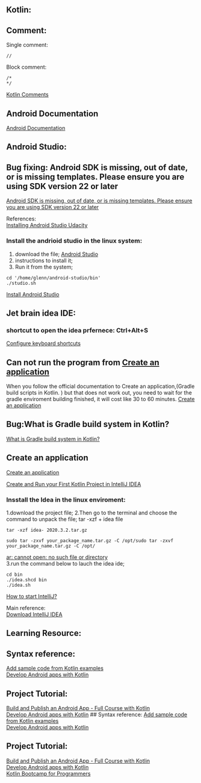
## Kotlin:  
## Comment: 
Single comment:
```
//
```
Block comment:
```
/*
*/
```
[Kotlin Comments](https://www.programiz.com/kotlin-programming/comments) 
## Android Documentation
[Android Documentation](https://developer.android.com/guide/topics/manifest/manifest-intro)  

## Android Studio:
## Bug fixing: Android SDK is missing, out of date, or is missing templates. Please ensure you are using SDK version 22 or later

[Android SDK is missing, out of date, or is missing templates. Please ensure you are using SDK version 22 or later](https://stackoverflow.com/questions/21794272/android-sdk-is-missing-out-of-date-or-is-missing-templates-please-ensure-you/53957154#:~:text=Open%20Android%20Studio%20and%20click,this%20by%20File%20%3E%20Close%20Project%20.&text=The%20welcome%20screen%20will%20detect,install%20the%20SDKs%20for%20you.https://stackoverflow.com/questions/21794272/android-sdk-is-missing-out-of-date-or-is-missing-templates-please-ensure-you/53957154#:~:text=Open%20Android%20Studio%20and%20click,this%20by%20File%20%3E%20Close%20Project%20.&text=The%20welcome%20screen%20will%20detect,install%20the%20SDKs%20for%20you.)

References:  
[Installing Android Studio Udacity](https://classroom.udacity.com/courses/ud9012/lessons/37a8fa57-7d18-4704-bfb7-da2864cb2e75/concepts/214198cc-9eaf-483d-bc2c-4f2fcbb1e88f)  
 
### Install the andrioid studio in the linux system:
1. download the file;
[Android Studio](https://developer.android.com/studio/#system-requirements-a-namerequirementsa)   
2. instructions to install it;
3. Run it from the system;
```
cd '/home/glenn/android-studio/bin' 
./studio.sh
```
[Install Android Studio](https://developer.android.com/studio/install)  

## Jet brain idea IDE:
###  shortcut to open the idea prfernece: Ctrl+Alt+S

[Configure keyboard shortcuts](https://www.jetbrains.com/help/idea/configuring-keyboard-and-mouse-shortcuts.html)  
## Can not run the program from [Create an application﻿](https://kotlinlang.org/docs/jvm-get-started.html)
When you follow the official documentation to  Create an application﻿,(Gradle build scripts in Kotlin. ) but that does not work out, you need to wait for the 
gradle enviroment building finished, it will cost like 30 to 60 minutes.
[Create an application﻿](https://kotlinlang.org/docs/jvm-get-started.html)  


## Bug:What is Gradle build system in Kotlin?
[What is Gradle build system in Kotlin?](https://stackoverflow.com/questions/63655084/what-is-gradle-build-system-in-kotlin)  
## Create an application
[Create an application](https://kotlinlang.org/docs/jvm-get-started.html)  

[Create and Run your First Kotlin Project in IntelliJ IDEA](https://beginnersbook.com/2017/12/create-and-run-your-first-kotlin-project-in-intellij-idea/)

### Insstall the Idea in the linux enviroment:
1.download the project file;
2.Then go to the terminal and choose the command to unpack the file;
tar -xzf + idea file
```
tar -xzf idea- 2020.3.2.tar.gz
```
```
sudo tar -zxvf your_package_name.tar.gz -C /opt/sudo tar -zxvf your_package_name.tar.gz -C /opt/
```
[ar: cannot open: no such file or directory](https://superuser.com/questions/691131/tar-cannot-open-no-such-file-or-directory)  
3.run the command below to lauch the idea ide;
```
cd bin
./idea.shcd bin
./idea.sh
```
[How to start IntelliJ?](https://askubuntu.com/questions/948319/how-to-start-intellij)  

Main reference:  
[Download IntelliJ IDEA](https://www.jetbrains.com/idea/download/#section=linux)  

## Learning Resource:
## Syntax reference:
[Add sample code from Kotlin examples](https://kotlinlang.org/docs/jvm-get-started.html#what-s-next)  
[Develop Android apps with Kotlin](https://developer.android.com/kotlin)  

## Project Tutorial: 
[Build and Publish an Android App - Full Course with Kotlin](https://www.youtube.com/watch?v=C2DBDZKkLss)  
[Develop Android apps with Kotlin](https://www.udacity.com/course/developing-android-apps-with-kotlin--ud9012)  ## Syntax reference:
[Add sample code from Kotlin examples](https://kotlinlang.org/docs/jvm-get-started.html#what-s-next)  
[Develop Android apps with Kotlin](https://developer.android.com/kotlin)  

## Project Tutorial: 
[Build and Publish an Android App - Full Course with Kotlin](https://www.youtube.com/watch?v=C2DBDZKkLss)  
[Develop Android apps with Kotlin](https://www.udacity.com/course/developing-android-apps-with-kotlin--ud9012)  
[Kotlin Bootcamp for Programmers](https://www.udacity.com/course/kotlin-bootcamp-for-programmers--ud9011)  

